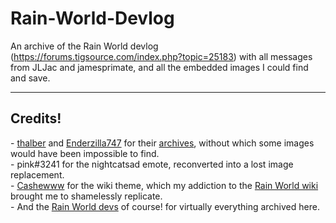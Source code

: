 # Rain-World-Devlog
An archive of the Rain World devlog (https://forums.tigsource.com/index.php?topic=25183) with all messages from JLJac and jamesprimate, and all the embedded images I could find and save.

<hr>
<h2>Credits!</h2>
- <a href="https://github.com/thalber">thalber</a> and <a href="https://github.com/Enderzilla747">Enderzilla747</a> for their <a href="https://github.com/thalber/rw-devlog-archives">archives</a>, without which some images would have been impossible to find.<br>
- pink#3241 for the nightcatsad emote, reconverted into a lost image replacement.<br>
- <a href="https://rainworld.miraheze.org/wiki/User:Cashewww">Cashewww</a> for the wiki theme, which my addiction to the <a href="https://rainworld.miraheze.org/">Rain World wiki</a> brought me to shamelessly replicate.<br>
- And the <a href="https://twitter.com/VideocultMedia">Rain World devs</a> of course! for virtually everything archived here.
